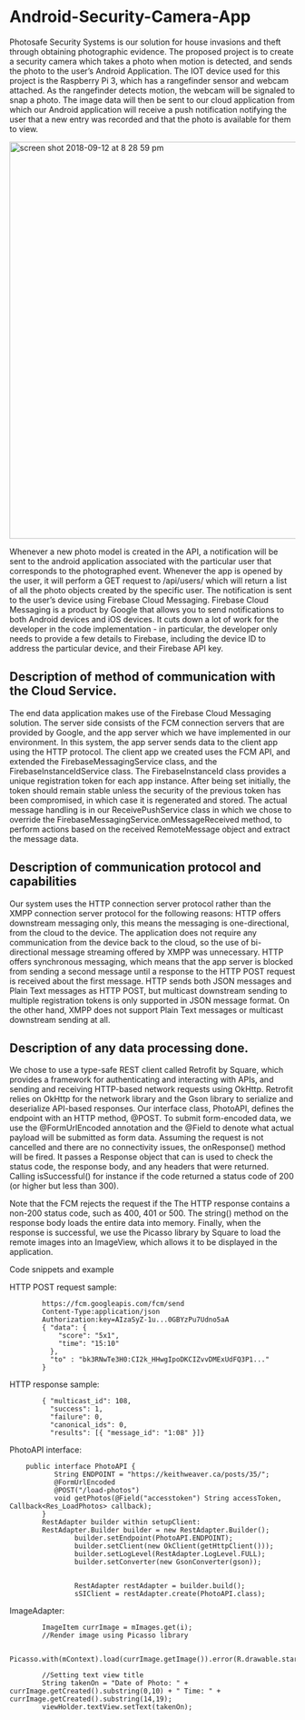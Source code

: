 # Android-Security-Camera-App

Photosafe Security Systems is our solution for house invasions and theft through obtaining photographic evidence. 
The proposed project is to create a security camera which takes a photo when motion is detected, and sends the photo 
to the user’s Android Application. The IOT device used for this project is the Raspberry Pi 3, which has a rangefinder 
sensor and webcam attached. As the rangefinder detects motion, the webcam will be signaled to snap a photo. 
The image data will then be sent to our cloud application from which our Android application will receive a push 
notification notifying the user that a new entry was recorded and that the photo is available for them to view. 

<img width="698" alt="screen shot 2018-09-12 at 8 28 59 pm" src="https://user-images.githubusercontent.com/10931672/45460317-9c7eba00-b6ca-11e8-8dc1-e8facaa967ea.png">

Whenever a new photo model is created in the API, a notification will be sent to the android application associated with 
the particular user that corresponds to the photographed event. Whenever the app is opened by the user, it will perform a 
GET request to /api/users/<userno> which will return a list of all the photo objects created by the specific user.
The notification is sent to the user’s device using Firebase Cloud Messaging. Firebase Cloud Messaging is a product by 
Google that allows you to send notifications to both Android devices and iOS devices. It cuts down a lot of work for the 
developer in the code implementation - in particular, the developer only needs to provide a few details to Firebase, including
the device ID to address the particular device, and their Firebase API key.

## Description of method of communication with the Cloud Service. 

The end data application makes use of the Firebase Cloud Messaging solution. The server side consists of the FCM connection 
servers that are provided by Google, and the app server which we have implemented in our environment. In this system, the 
app server sends data to the client app using the HTTP protocol. The client app we created uses the FCM API, and extended the 
FirebaseMessagingService class, and the FirebaseInstanceIdService class. The FirebaseInstanceId class provides a unique 
registration token for each app instance. After being set initially, the token should remain stable unless the security of 
the previous token has been compromised, in which case it is regenerated and stored. The actual message handling is in our 
ReceivePushService class in which we chose to override the FirebaseMessagingService.onMessageReceived method, to perform 
actions based on the received RemoteMessage object and extract the message data.

## Description of communication protocol and capabilities 
Our system uses the HTTP connection server protocol rather than the XMPP connection server protocol for the following reasons: 
HTTP offers downstream messaging only, this means the messaging is one-directional, from the cloud to the device. The 
application does not require any communication from the device back to the cloud, so the use of bi-directional message 
streaming offered by XMPP was unnecessary. 
HTTP offers synchronous messaging, which means that the app server is blocked from sending a second message until a response 
to the HTTP POST request is received about the first message. 
HTTP sends both JSON messages and Plain Text messages as HTTP POST, but multicast downstream sending to multiple registration
tokens is only supported in JSON message format. On the other hand, XMPP does not support Plain Text messages or multicast 
downstream sending at all.

## Description of any data processing done.
We chose to use a type-safe REST client called Retrofit by Square, which provides a framework for authenticating and 
interacting with APIs, and sending and receiving HTTP-based network requests using OkHttp. Retrofit relies on OkHttp for the 
network library and the Gson library to serialize and deserialize API-based responses. Our interface class, PhotoAPI, defines 
the endpoint with an HTTP method, @POST. To submit form-encoded data, we use the @FormUrlEncoded annotation and the @Field to 
denote what actual payload will be submitted as form data. 
Assuming the request is not cancelled and there are no connectivity issues, the onResponse() method will be fired. It passes a 
Response object that can is used to check the status code, the response body, and any headers that were returned. Calling 
isSuccessful() for instance if the code returned a status code of 200 (or higher but less than 300). 

Note that the FCM rejects the request if the  The HTTP response contains a non-200 status code, such as 400, 401 or 500. 
The string() method on the response body loads the entire data into memory. 
Finally, when the response is successful, we use the Picasso library by Square to load the remote images into an ImageView, 
which allows it to be displayed in the application. 


Code snippets and example

HTTP POST request sample: 
```
        https://fcm.googleapis.com/fcm/send
        Content-Type:application/json
        Authorization:key=AIzaSyZ-1u...0GBYzPu7Udno5aA
        { "data": {
            "score": "5x1",
            "time": "15:10"
          },
          "to" : "bk3RNwTe3H0:CI2k_HHwgIpoDKCIZvvDMExUdFQ3P1..."
        }
```

HTTP response sample:

```
        { "multicast_id": 108,
          "success": 1,
          "failure": 0,
          "canonical_ids": 0,
          "results": [{ "message_id": "1:08" }]}
```

PhotoAPI interface: 
```
    public interface PhotoAPI {
           String ENDPOINT = "https://keithweaver.ca/posts/35/";
           @FormUrlEncoded
           @POST("/load-photos")
           void getPhotos(@Field("accesstoken") String accessToken, Callback<Res_LoadPhotos> callback);
        }
        RestAdapter builder within setupClient:
        RestAdapter.Builder builder = new RestAdapter.Builder();
                builder.setEndpoint(PhotoAPI.ENDPOINT);
                builder.setClient(new OkClient(getHttpClient()));
                builder.setLogLevel(RestAdapter.LogLevel.FULL);
                builder.setConverter(new GsonConverter(gson));


                RestAdapter restAdapter = builder.build();
                sSIClient = restAdapter.create(PhotoAPI.class);
```
ImageAdapter:

```
        ImageItem currImage = mImages.get(i);
        //Render image using Picasso library

        Picasso.with(mContext).load(currImage.getImage()).error(R.drawable.star).into(viewHolder.getMainImage());

        //Setting text view title
        String takenOn = "Date of Photo: " + currImage.getCreated().substring(0,10) + " Time: " + currImage.getCreated().substring(14,19);
        viewHolder.textView.setText(takenOn);
```

